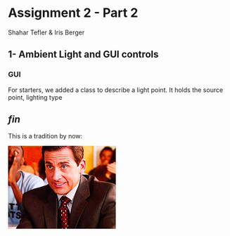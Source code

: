 # Assignment 2 - Part 2
Shahar Tefler & Iris Berger

## 1- Ambient Light and GUI controls
### GUI
For starters, we added a class to describe a light point. It holds the source point, lighting type

## *fin*
This is a tradition by now:

![gif](part1_images/happy_gif.gif)
